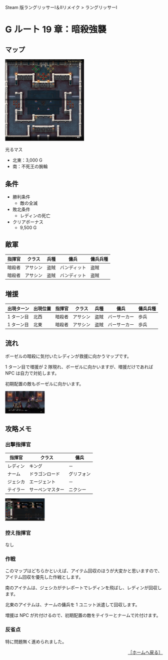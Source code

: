 Steam 版ラングリッサーⅠ＆Ⅱリメイク > ラングリッサーⅠ

# G ルート 19 章：暗殺強襲

## マップ

<div>
  <img src="../images/Chapter19G/Map19G.jpg" width="50%">
</div>

光るマス
- 北東：3,000 G
- 南：不死王の腕輪

## 条件

- 勝利条件
    - 敵の全滅
- 敗北条件
    - レディンの死亡
- クリアボーナス
    - 9,500 G

## 敵軍

|指揮官|クラス|兵種|傭兵|傭兵兵種|
|---|---|---|---|---|
|暗殺者|アサシン|盗賊|バンディット|盗賊|
|暗殺者|アサシン|盗賊|バンディット|盗賊|

## 増援

|出現ターン|出現位置|指揮官|クラス|兵種|傭兵|傭兵兵種|
|---|---|---|---|---|---|---|
|1 ターン目|北西|暗殺者|アサシン|盗賊|バーサーカー|歩兵|
|1 ターン目|北東|暗殺者|アサシン|盗賊|バーサーカー|歩兵|

## 流れ

ボーゼルの暗殺に気付いたレディンが救援に向かうマップです。

1 ターン目で増援が 2 隊現れ、ボーゼルに向かいますが、増援だけであれば NPC は自力で対処します。

初期配置の敵もボーゼルに向かいます。
<div>
  <img src="../images/Chapter19G/Boser.jpg" width="25%">
</div>

## 攻略メモ

### 出撃指揮官

|指揮官|クラス|傭兵|
|---|---|---|
|レディン|キング|－|
|ナーム|ドラゴンロード|グリフォン|
|ジェシカ|エージェント|－|
|テイラー|サーペンマスター|ニクシー|

<div>
  <img src="../images/Chapter19G/Organization.jpg" width="25%">
</div>

### 控え指揮官

なし

### 作戦

このマップはどちらかといえば、アイテム回収のほうが大変かと思いますので、アイテム回収を優先した作戦とします。

南のアイテムは、ジェシカがテレポートでレディンを飛ばし、レディンが回収します。

北東のアイテムは、ナームの傭兵を 1 ユニット派遣して回収します。

増援は NPC が片付けるので、初期配置の敵をテイラーとナームで片付けます。

### 反省点

特に問題無く進められました。

<div align="right">
  <a href="../README.md">［ホームへ戻る］</a>
</div>
